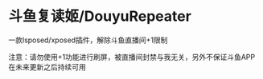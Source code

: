 # 斗鱼复读姬/DouyuRepeater
一款lsposed/xposed插件，解除斗鱼直播间+1限制

注意：请勿使用+1功能进行刷屏，被直播间封禁与我无关，另外不保证斗鱼APP在未来更新之后持续可用
